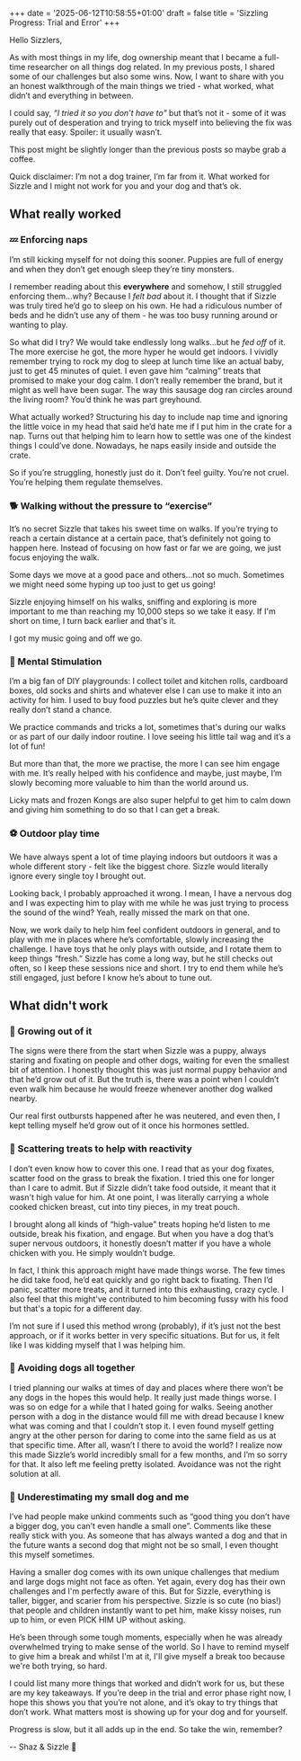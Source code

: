 +++
date = '2025-06-12T10:58:55+01:00'
draft = false
title = 'Sizzling Progress: Trial and Error'
+++

Hello Sizzlers, 

As with most things in my life, dog ownership meant that I became a full-time researcher on all things dog related. In my previous posts, I shared some of our challenges but also some wins. Now, I want to share with you an honest walkthrough of the main things we tried - what worked, what didn’t and everything in between. 

I could say, *“I tried it so you don’t have to"* but that’s not it - some of it was purely out of desperation and trying to trick myself into believing the fix was really that easy.  Spoiler: it usually wasn’t. 

This post might be slightly longer than the previous posts so maybe grab a coffee.

Quick disclaimer: I’m not a dog trainer, I’m far from it. What worked for Sizzle and I might not work for you and your dog and that’s ok.

## What really worked

### 💤 Enforcing naps 

I’m still kicking myself for not doing this sooner. Puppies are full of energy and when they don’t get enough sleep they’re tiny monsters. 

I remember reading about this **everywhere** and somehow, I still struggled enforcing them…why? Because I *felt bad* about it. I thought that if Sizzle was truly tired he’d go to sleep on his own. He had a ridiculous number of beds and he didn’t use any of them - he was too busy running around or wanting to play. 

So what did I try? We would take endlessly long walks…but he *fed off* of it. The more exercise he got, the more hyper he would get indoors. I vividly remember trying to rock my dog to sleep at lunch time like an actual baby, just to get 45 minutes of quiet. I even gave him “calming” treats that promised to make your dog calm. I don’t really remember the brand, but it might as well have been sugar. The way this sausage dog ran circles around the living room? You’d think he was part greyhound.

What actually worked? Structuring his day to include nap time and ignoring the little voice in my head that said he’d hate me if I put him in the crate for a nap. Turns out that helping him to learn how to settle was one of the kindest things I could’ve done. Nowadays, he naps easily inside and outside the crate.

So if you’re struggling, honestly just do it. Don’t feel guilty. You’re not cruel. You’re helping them regulate themselves.

### 🐕 Walking without the pressure to “exercise”

It’s no secret Sizzle that takes his sweet time on walks. If you’re trying to reach a certain distance at a certain pace, that’s definitely not going to happen here. Instead of focusing on how fast or far we are going, we just focus enjoying the walk.

Some days we move at a good pace and others...not so much. Sometimes we might need some hyping up too just to get us going!  

Sizzle enjoying himself on his walks, sniffing and exploring is more important to me  than reaching my 10,000 steps so we take it easy. If I'm short on time, I turn back earlier and that's it. 

I got my music going and off we go.

### 🧠 Mental Stimulation

I’m a big fan of DIY playgrounds: I collect toilet and kitchen rolls, cardboard boxes, old socks and shirts and whatever else I can use to make it into an activity for him. I used to buy food puzzles but he’s quite clever and they really don’t stand a chance. 

We practice commands and tricks a lot, sometimes that's during our walks or as part of our daily indoor routine. I love seeing his little tail wag and it’s a lot of fun! 

But more than that, the more we practise, the more I can see him engage with me. It’s really helped with his confidence and maybe, just maybe, I’m slowly becoming more valuable to him than the world around us.

Licky mats and frozen Kongs are also super helpful to get him to calm down and giving him something to do so that I can get a break. 

### ⚽ Outdoor play time

We have always spent a lot of time playing indoors but outdoors it was a whole different story - felt like the biggest chore. Sizzle would literally ignore every single toy I brought out.

Looking back, I probably approached it wrong. I mean, I have a nervous dog and I was expecting him to play with me while he was just trying to process the sound of the wind? Yeah, really missed the mark on that one.

Now, we work daily to help him feel confident outdoors in general, and to play with me in places where he’s comfortable, slowly increasing the challenge. I have toys that he only plays with outside, and I rotate them to keep things “fresh.” Sizzle has come a long way, but he still checks out often, so I keep these sessions nice and short. I try to end them while he’s still engaged, just before I know he’s about to tune out.

## What didn't work

### 🐶 Growing out of it

The signs were there from the start when Sizzle was a puppy, always staring and fixating on people and other dogs, waiting for even the smallest bit of attention. I honestly thought this was just normal puppy behavior and that he’d grow out of it. But the truth is, there was a point when I couldn’t even walk him because he would freeze whenever another dog walked nearby. 
 
Our real first outbursts happened after he was neutered, and even then, I kept telling myself he’d grow out of it once his hormones settled.

### 🍗 Scattering treats to help with reactivity

I don’t even know how to cover this one. I read that as your dog fixates, scatter food on the grass to break the fixation. I tried this one for longer than I care to admit. But if Sizzle didn’t take food outside, it meant that it wasn't high value for him. At one point, I was literally carrying a whole cooked chicken breast, cut into tiny pieces, in my treat pouch.

I brought along all kinds of “high-value” treats hoping he’d listen to me outside, break his fixation, and engage. But when you have a dog that’s super nervous outdoors, it honestly doesn’t matter if you have a whole chicken with you. He simply wouldn’t budge.

In fact, I think this approach might have made things worse. The few times he did take food, he’d eat quickly and go right back to fixating. Then I’d panic, scatter more treats, and it turned into this exhausting, crazy cycle. I also feel that this might've contributed to him becoming fussy with his food but that's a topic for a different day.

I’m not sure if I used this method wrong (probably), if it’s just not the best approach, or if it works better in very specific situations. But for us, it felt like I was kidding myself that I was helping him.

### 😬 Avoiding dogs all together

I tried planning our walks at times of day and places where there won’t be any dogs in the hopes this would help. It really just made things worse. I was so on edge for a while that I hated going for walks. Seeing another person with a dog in the distance would fill me with dread because I knew what was coming and that I couldn’t stop it.
I even found myself getting angry at the other person for daring to come into the same field as us at that specific time. After all, wasn’t I there to avoid the world?
I realize now this made Sizzle’s world incredibly small for a few months, and I’m so sorry for that. It also left me feeling pretty isolated. Avoidance was not the right solution at all.

### 🚫 Underestimating my small dog and me

I’ve had people make unkind comments such as “good thing you don’t have a bigger dog, you can’t even handle a small one”. Comments like these really stick with you. As someone that has always wanted a dog and that in the future wants a second dog that might not be so small, I even thought this myself sometimes.


Having a smaller dog comes with its own unique challenges that medium and large dogs might not face as often. Yet again, every dog has their own challenges and I'm perfectly aware of this. But for Sizzle, everything is taller, bigger, and scarier from his perspective. Sizzle is so cute (no bias!) that people and children instantly want to pet him, make kissy noises, run up to him, or even PICK HIM UP without asking.

He’s been through some tough moments, especially when he was already overwhelmed trying to make sense of the world. So I have to remind myself to give him a break and whilst I'm at it, I'll give myself a break too because we're both trying, so hard. 




I could list many more things that worked and didn’t work for us, but these are my key takeaways. If you’re deep in the trial and error phase right now, I hope this shows you that you’re not alone, and it’s okay to try things that don’t work. What matters most is showing up for your dog and for yourself.

Progress is slow, but it all adds up in the end. So take the win, remember?


-- Shaz & Sizzle 🐶